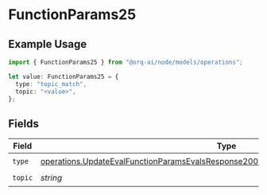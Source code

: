 # FunctionParams25

## Example Usage

```typescript
import { FunctionParams25 } from "@orq-ai/node/models/operations";

let value: FunctionParams25 = {
  type: "topic_match",
  topic: "<value>",
};
```

## Fields

| Field                                                                                                                                                                                          | Type                                                                                                                                                                                           | Required                                                                                                                                                                                       | Description                                                                                                                                                                                    |
| ---------------------------------------------------------------------------------------------------------------------------------------------------------------------------------------------- | ---------------------------------------------------------------------------------------------------------------------------------------------------------------------------------------------- | ---------------------------------------------------------------------------------------------------------------------------------------------------------------------------------------------- | ---------------------------------------------------------------------------------------------------------------------------------------------------------------------------------------------- |
| `type`                                                                                                                                                                                         | [operations.UpdateEvalFunctionParamsEvalsResponse200ApplicationJSONResponseBody525Type](../../models/operations/updateevalfunctionparamsevalsresponse200applicationjsonresponsebody525type.md) | :heavy_check_mark:                                                                                                                                                                             | N/A                                                                                                                                                                                            |
| `topic`                                                                                                                                                                                        | *string*                                                                                                                                                                                       | :heavy_check_mark:                                                                                                                                                                             | N/A                                                                                                                                                                                            |